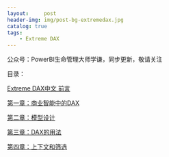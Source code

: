 ```yaml
---
layout:     post
header-img: img/post-bg-extremedax.jpg
catalog: true
tags:
    - Extreme DAX
---
```




公众号：PowerBI生命管理大师学谦，同步更新，敬请关注



目录：

[Extreme DAX中文  前言](http://powerbipro.cn/2022/04/08/Extreme-DAX中文第0章-前言/)

[第一章：商业智能中的DAX](http://powerbipro.cn/2022/04/08/Extreme-DAX%E4%B8%AD%E6%96%87%E7%AC%AC1%E7%AB%A0-%E5%95%86%E4%B8%9A%E6%99%BA%E8%83%BD%E4%B8%AD%E7%9A%84DAX/)

[第二章：模型设计](http://powerbipro.cn/2022/04/08/Extreme-DAX%E4%B8%AD%E6%96%87%E7%AC%AC2%E7%AB%A0-%E6%A8%A1%E5%9E%8B%E8%AE%BE%E8%AE%A1/)

[第三章：DAX的用法](http://powerbipro.cn/2022/04/20/Extreme-DAX%E4%B8%AD%E6%96%87%E7%AC%AC3%E7%AB%A0-DAX%E7%9A%84%E7%94%A8%E6%B3%95/)

[第四章：上下文和筛选](http://powerbipro.cn/2022/05/10/Extreme-DAX中文第4章-上下文和筛选/)
